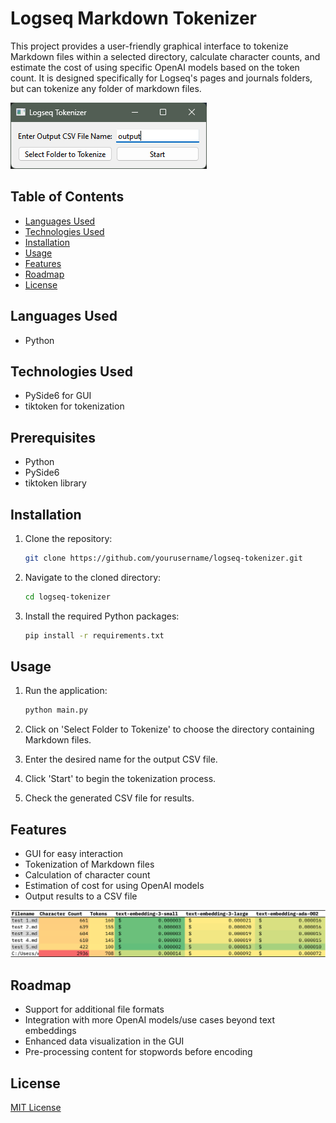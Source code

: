 # Logseq Markdown Tokenizer

This project provides a user-friendly graphical interface to tokenize Markdown files within a selected directory, calculate character counts, and estimate the cost of using specific OpenAI models based on the token count. It is designed specifically for Logseq's pages and journals folders, but can tokenize any folder of markdown files.

![Logseq Tokenizer](assets/logseq_tokenizer.png)

## Table of Contents

- [Languages Used](#languages-used)
- [Technologies Used](#technologies-used)
- [Installation](#installation)
- [Usage](#usage)
- [Features](#features)
- [Roadmap](#roadmap)
- [License](#license)

## Languages Used

- Python

## Technologies Used

- PySide6 for GUI
- tiktoken for tokenization

## Prerequisites

- Python
- PySide6
- tiktoken library

## Installation

1. Clone the repository:

   ```bash
   git clone https://github.com/yourusername/logseq-tokenizer.git
   ```

2. Navigate to the cloned directory:

   ```bash
   cd logseq-tokenizer
   ```

3. Install the required Python packages:

   ```bash
   pip install -r requirements.txt
   ```

## Usage

1. Run the application:

   ```bash
   python main.py
   ```

2. Click on 'Select Folder to Tokenize' to choose the directory containing Markdown files.
3. Enter the desired name for the output CSV file.
4. Click 'Start' to begin the tokenization process.
5. Check the generated CSV file for results.

## Features

- GUI for easy interaction
- Tokenization of Markdown files
- Calculation of character count
- Estimation of cost for using OpenAI models
- Output results to a CSV file

![Example output](assets/example_output.png)

## Roadmap

- Support for additional file formats
- Integration with more OpenAI models/use cases beyond text embeddings
- Enhanced data visualization in the GUI
- Pre-processing content for stopwords before encoding

## License

[MIT License](LICENSE)
